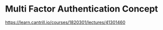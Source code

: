 # Multi Factor Authentication Concept

https://learn.cantrill.io/courses/1820301/lectures/41301460

